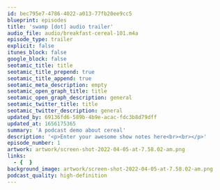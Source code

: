 ```yaml
---
id: bec795e7-4786-4022-a013-77fb20ee9cc5
blueprint: episodes
title: 'swamp [dot] audio trailer'
audio_file: audio/breakfast-cereal-101.m4a
episode_type: trailer
explicit: false
itunes_block: false
google_block: false
seotamic_title: title
seotamic_title_prepend: true
seotamic_title_append: true
seotamic_meta_description: empty
seotamic_open_graph_title: title
seotamic_open_graph_description: general
seotamic_twitter_title: title
seotamic_twitter_description: general
updated_by: 69136fd6-589b-4b9e-acac-fdc3b8d79dff
updated_at: 1656175365
summary: 'A podcast demo about cereal'
description: '<p>Enter your awesome show notes here<br><br></p>'
episode_number: 1
artwork: artwork/screen-shot-2022-04-05-at-7.58.02-am.png
links:
  - {  }
background_image: artwork/screen-shot-2022-04-05-at-7.58.02-am.png
podcast_quality: high-definition
---
```

